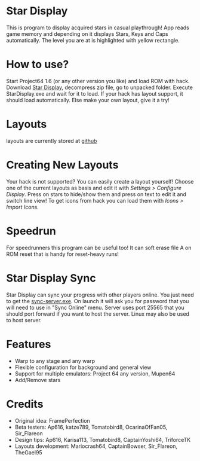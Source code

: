 # Star Display
This is program to display acquired stars in casual playthrough! App reads game memory and depending on it displays Stars, Keys and 
Caps automatically. The level you are at is highlighted with yellow rectangle. 

# How to use?
Start Project64 1.6 (or any other version you like) and load ROM with hack. Download [Star Display](https://github.com/aglab2/SM64StarDisplay/releases/download/1.12/StarManager.exe), decompress zip file, go to unpacked folder. Execute StarDisplay.exe and wait for it to load. If your hack has layout support, it should load automatically. Else make your own layout, give it a try!

# Layouts
layouts are currently stored at [github](https://github.com/StarDisplayLayouts/layouts)

# Creating New Layouts
Your hack is not supported? You can easily create a layout yourself! Choose one of the current layouts as basis and edit it with _Settings > Configure Display_. Press on stars to hide/show them and press on text to edit it and switch line view! To get icons from hack you can load them with _Icons > Import Icons_.

# Speedrun
For speedrunners this program can be useful too! It can soft erase file A on ROM reset that is handy for reset-heavy runs!

# Star Display Sync
Star Display can sync your progress with other players online. You just need to get the [sync-server.exe](https://github.com/aglab2/SM64StarDisplay/blob/master/sync-server.exe?raw=true). On launch it will ask you for password that you will need to use in "Sync Online" menu. Server uses port 25565 that you should port forward if you want to host the server. Linux may also be used to host server.

# Features
 * Warp to any stage and any warp
 * Flexible configuration for background and general view
 * Support for multiple emulators: Project 64 any version, Mupen64
 * Add/Remove stars

# Credits
 * Original idea: FramePerfection
 * Beta testers: Ap616, katze789, Tomatobird8, OcarinaOfFan05, Sir_Flareon
 * Design tips: Ap616, Karisa113, Tomatobird8, CaptainYoshi64, TriforceTK
 * Layouts development: Mariocrash64, CaptainBowser, Sir_Flareon, TheGael95
